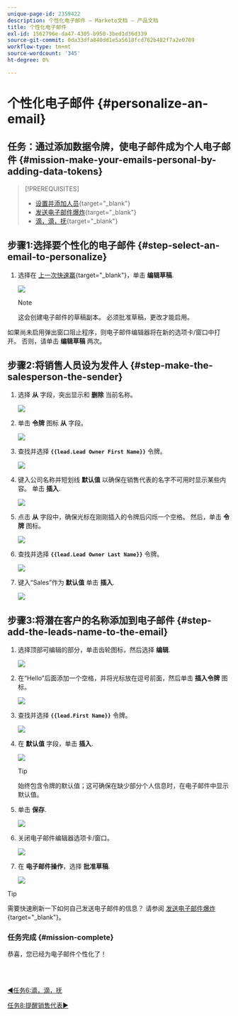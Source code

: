 ```yaml
---
unique-page-id: 2359422
description: 个性化电子邮件 — Marketo文档 — 产品文档
title: 个性化电子邮件
exl-id: 1562796e-da47-4305-b950-3bed1d36d339
source-git-commit: 0da33dfa840dd1e5a5618fcd762b482f7a2e0789
workflow-type: tm+mt
source-wordcount: '345'
ht-degree: 0%

---
```


# 个性化电子邮件 {#personalize-an-email}

## 任务：通过添加数据令牌，使电子邮件成为个人电子邮件 {#mission-make-your-emails-personal-by-adding-data-tokens}

>[!PREREQUISITES]
>
>* [设置并添加人员](/help/marketo/getting-started/quick-wins/get-set-up-and-add-a-person.md){target=&quot;_blank&quot;}
>* [发送电子邮件爆炸](/help/marketo/getting-started/quick-wins/send-an-email.md){target=&quot;_blank&quot;}
>* [滴，滴，抚](/help/marketo/getting-started/quick-wins/drip-drip-nurture.md){target=&quot;_blank&quot;}


## 步骤1:选择要个性化的电子邮件 {#step-select-an-email-to-personalize}

1. 选择在 [上一次快速赢](/help/marketo/getting-started/quick-wins/drip-drip-nurture.md){target=&quot;_blank&quot;}，单击 **编辑草稿**.

   ![](assets/one-4.png)

   >[!NOTE]
   >
   >这会创建电子邮件的草稿副本。 必须批准草稿，更改才能启用。

如果尚未启用弹出窗口阻止程序，则电子邮件编辑器将在新的选项卡/窗口中打开。 否则，请单击 **编辑草稿** 两次。

## 步骤2:将销售人员设为发件人 {#step-make-the-salesperson-the-sender}

1. 选择 **从** 字段，突出显示和 **删除** 当前名称。

   ![](assets/two-5.png)

1. 单击 **令牌** 图标 **从** 字段。

   ![](assets/three-4.png)

1. 查找并选择 **`{{lead.Lead Owner First Name}}`** 令牌。

   ![](assets/four-3.png)

1. 键入公司名称并短划线 **默认值** 以确保在销售代表的名字不可用时显示某些内容。 单击 **插入**.

   ![](assets/five-4.png)

1. 点击 **从** 字段中，确保光标在刚刚插入的令牌后闪烁一个空格。 然后，单击 **令牌** 图标。

   ![](assets/six-4.png)

1. 查找并选择 **`{{lead.Lead Owner Last Name}}`** 令牌。

   ![](assets/seven-5.png)

1. 键入“Sales”作为 **默认值** 单击 **插入**.

   ![](assets/eight-3.png)

## 步骤3:将潜在客户的名称添加到电子邮件 {#step-add-the-leads-name-to-the-email}

1. 选择顶部可编辑的部分，单击齿轮图标，然后选择 **编辑**.

   ![](assets/nine-2.png)

1. 在“Hello”后面添加一个空格，并将光标放在逗号前面，然后单击 **插入令牌** 图标。

   ![](assets/ten-4.png)

1. 查找并选择 **`{{lead.First Name}}`** 令牌。

   ![](assets/eleven-4.png)

1. 在 **默认值** 字段，单击 **插入**.

   ![](assets/twelve-3.png)

   >[!TIP]
   >
   >始终包含令牌的默认值；这可确保在缺少部分个人信息时，在电子邮件中显示默认值。

1. 单击 **保存**.

   ![](assets/thirteen-3.png)

1. 关闭电子邮件编辑器选项卡/窗口。

   ![](assets/fourteen-3.png)

1. 在 **电子邮件操作**，选择 **批准草稿**.

   ![](assets/fifteen-3.png)

>[!TIP]
>
>需要快速刷新一下如何自己发送电子邮件的信息？ 请参阅 [发送电子邮件爆炸](/help/marketo/getting-started/quick-wins/send-an-email.md){target=&quot;_blank&quot;}。

### 任务完成 {#mission-complete}

恭喜，您已经为电子邮件个性化了！

<br> 

[◄任务6:滴，滴，抚](/help/marketo/getting-started/quick-wins/drip-drip-nurture.md)

[任务8:提醒销售代表►](/help/marketo/getting-started/quick-wins/alert-the-sales-rep.md)
